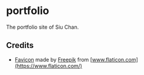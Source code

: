 # portfolio

The portfolio site of Siu Chan.

## Credits

- [Favicon](https://www.flaticon.com/free-icon/portfolio_3314883) made by [Freepik](https://www.flaticon.com/authors/freepik) from [www.flaticon.com](https://www.flaticon.com/)